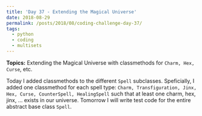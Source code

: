 ```yaml
---
title: 'Day 37 - Extending the Magical Universe'
date: 2018-08-29
permalink: /posts/2018/08/coding-challenge-day-37/
tags:
  - python
  - coding
  - multisets
---
```


**Topics:** Extending the Magical Universe with classmethods for ```Charm, Hex, Curse```, etc.
 
Today I added classmethods to the different ```Spell``` subclasses. Speficially, I added one classmethod for each spell type: ```Charm, Transfiguration, Jinx, Hex, Curse, CounterSpell, HealingSpell``` such that at least one charm, hex, jinx, ... exists in our universe. Tomorrow I will write test code for the entire abstract base class ```Spell```.
